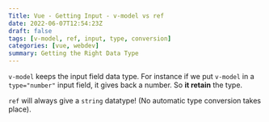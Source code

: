 ```yaml
---
Title: Vue - Getting Input - v-model vs ref
date: 2022-06-07T12:54:23Z
draft: false
tags: [v-model, ref, input, type, conversion]
categories: [vue, webdev]
summary: Getting the Right Data Type
---
```

`v-model` keeps the input field data type. For instance if we put `v-model` in a `type="number"` input field, it gives back a number. So **it retain** the type.

`ref` will always give a `string` datatype! (No automatic type conversion takes place).
